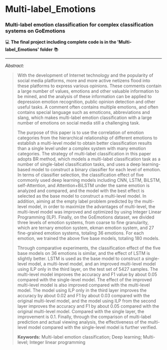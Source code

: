 # Multi-label_Emotions
### Multi-label emotion classification for complex classification systems on GoEmotions

💻 **The final project including complete code is in the 'Multi-label_Emotions' folder** :books:
___

*Abstract:* 
> With the development of Internet technology and the popularity of social media platforms, more and more active netizens flood into these platforms to express various opinions. These comments contain a large number of values, emotions and other valuable information to be mined, and the analysis of these information can be applied to depression
emotion recognition, public opinion detection and other useful tasks. A comment often
contains multiple emotions, and often contains special language such as emoticons, abbreviations and slang, which makes multi-label emotion classification with a large number of emotions on social media still a challenging task.
> 
> The purpose of this paper is to use the correlation of emotion categories from the
hierarchical relationship of different emotions to establish a multi-level model to obtain
better classification results than a single level under a complex system with many emotion
categories. The strategy of multi-label classification in this paper adopts BR method, which
models a multi-label classification task as a number of single-label classification tasks, and
uses a deep learning-based model to construct a binary classifier for each level of emotion. In terms of classifier selection, the classification effect of five commonly used deep
learning models including CNN, LSTM, BiLSTM, self-Attention, and Attention+BiLSTM
under the same emotion is analyzed and compared, and the model with the best effect is
selected as the base model to construct a multi-level model. In addition, aiming at the
empty label problem predicted by the multi-level model, in order to maximize the
advantages of multi-level, the multi-level model was improved and optimized by using
Integer Linear Programming (ILP). Finally, on the GoEmotions dataset, we divided three
levels of emotion systems, from coarse to fine granularity, which are ternary emotion
system, ekman emotion system, and 27 fine-grained emotion systems, totaling 36 emotions. For each emotion, we trained the above five base models, totaling 180 models.
> 
> Through comparative experiments, the classification effect of the five base models on
36 emotions is similar, and the effect of LSTM is slightly better. LSTM is used as the base
model to construct a single-level model, a multi-level model, and an improved multi-level model using ILP only in the third layer, on the test set of 5427 samples. The multi-level
model improves the accuracy and F1 value by about 0.05 compared with the single-level
model. The effect of the improved multi-level model is also improved compared with the
multi-level model. The model using ILP only in the third layer improves the accuracy by
about 0.02 and F1 by about 0.03 compared with the original multi-level model, and the
model using ILP from the second layer improves the accuracy and F1 by about 0.05
compared with the original multi-level model. Compared with the single layer, the
improvement is 0.1. Finally, through the comparison of multi-label prediction and actual
viewing analysis, the effectiveness of the multi-level model compared with the single-level
model is further verified.
> 
> **Keywords:** Multi-label emotion classification; Deep learning; Multi-level; Integer linear
programming

